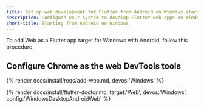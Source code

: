 ```yaml
---
title: Set up web development for Flutter from Android on Windows start
description: Configure your system to develop Flutter web apps on Windows.
short-title: Starting from Android on Windows
---
```


To add Web as a Flutter app target for Windows with Android,
follow this procedure.

## Configure Chrome as the web DevTools tools

{% render docs/install/reqs/add-web.md, devos:'Windows' %}

{% render docs/install/flutter-doctor.md, target:'Web', devos:'Windows', config:'WindowsDesktopAndroidWeb' %}

